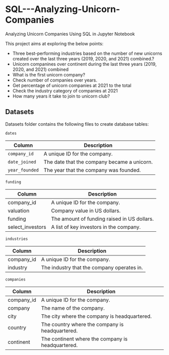 # SQL---Analyzing-Unicorn-Companies
Analyzing Unicorn Companies Using SQL in Jupyter Notebook


This project aims at exploring the below points:


- Three best-performing industries based on the number of new unicorns created over the last three years (2019, 2020, and 2021) combined.?
- Unicorn companines over continent during the last three years (2019, 2020, and 2021) combined
- What is the first unicorn company?
- Check number of companies over years.
- Get percentage of unicorn companies at 2021 to the total
- Check the industry category of companies at 2021
- How many years it take to join to unicorn club?


## Datasets

Datasets folder contains the following files to create database tables:

`dates`

| Column         | Description                                     |
|-------------   |------------------------------------------------ |
| `company_id`   | A unique ID for the company.                    |
| `date_joined`  | The date that the company became a unicorn.     |
| `year_founded` | The year that the company was founded.          |

`funding`

| Column           | Description                                  |
|----------------- |--------------------------------------------- |
| company_id       | A unique ID for the company.                 |
| valuation        | Company value in US dollars.                 |
| funding          | The amount of funding raised in US dollars.  |
| select_investors | A list of key investors in the company.      |

`industries`

| Column       | Description                                  |
|------------- |--------------------------------------------- |
| company_id   | A unique ID for the company.                 |
| industry     | The industry that the company operates in.   |

`companies`

| Column       | Description                                       |
|------------- |-------------------------------------------------- |
| company_id   | A unique ID for the company.                      |
| company      | The name of the company.                          |
| city         | The city where the company is headquartered.      |
| country      | The country where the company is headquartered.   |
| continent    | The continent where the company is headquartered. |
